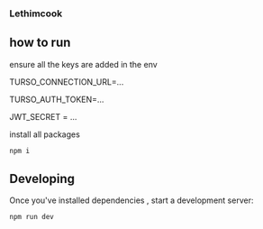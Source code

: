 ### Lethimcook

## how to run
ensure all the keys are added in the env

TURSO_CONNECTION_URL=...

TURSO_AUTH_TOKEN=...

JWT_SECRET = ...

install all packages
```bash
npm i
```

## Developing

Once you've  installed dependencies , start a development server:

```bash
npm run dev
```